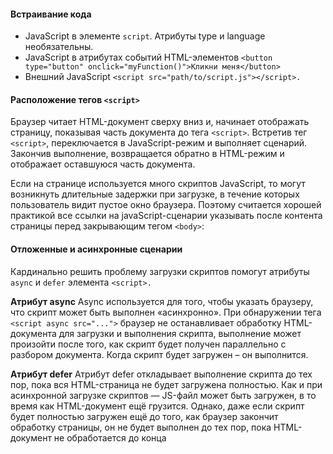 #### Встраивание кода

+ JavaScript в элементе `script`. Атрибуты type и language необязательны.
+ JavaScript в атрибутах событий HTML-элементов
`<button type="button" onclick="myFunction()">Кликни меня</button>`
+ Внешний JavaScript `<script src="path/to/script.js"></script>.`

#### Расположение тегов `<script>`

Браузер читает HTML-документ сверху вниз и, начинает отображать страницу, показывая часть документа до тега `<script>`. Встретив тег `<script>`, переключается в JavaScript-режим и выполняет сценарий. Закончив выполнение, возвращается обратно в HTML-режим и отображает оставшуюся часть документа.

Если на странице используется много скриптов JavaScript, то могут возникнуть длительные задержки при загрузке, в течение которых пользователь видит пустое окно браузера. Поэтому считается хорошей практикой все ссылки нa javaScript-cцeнapии указывать после контента страницы перед закрывающим тегом `<body>`:

#### Отложенные и асинхронные сценарии
Кардинально решить проблему загрузки скриптов помогут атрибуты `async` и `defer` элемента `<script>.`

**Атрибут async**
Async используется для того, чтобы указать браузеру, что скрипт может быть выполнен «асинхронно».
При обнаружении тега `<script async src="...">` браузер не останавливает обработку HTML-документа для загрузки и выполнения скрипта, выполнение может произойти после того, как скрипт будет получен параллельно с разбором документа. Когда скрипт будет загружен – он выполнится.

**Атрибут defer**
Атрибут defer откладывает выполнение скрипта до тех пор, пока вся HTML-страница не будет загружена полностью. Как и при асинхронной загрузке скриптов — JS-файл может быть загружен, в то время как HTML-документ ещё грузится. Однако, даже если скрипт будет полностью загружен ещё до того, как браузер закончит обработку страницы, он не будет выполнен до тех пор, пока HTML-документ не обработается до конца

